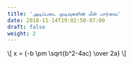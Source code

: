 ```yaml
---
title: 'அடிப்படை முடிவுகளின் மீள் பார்வை'
date: 2018-11-14T19:02:50-07:00
draft: false
weight: 2
---
```



\\[ x = {-b \pm \sqrt{b^2-4ac} \over 2a} \\]